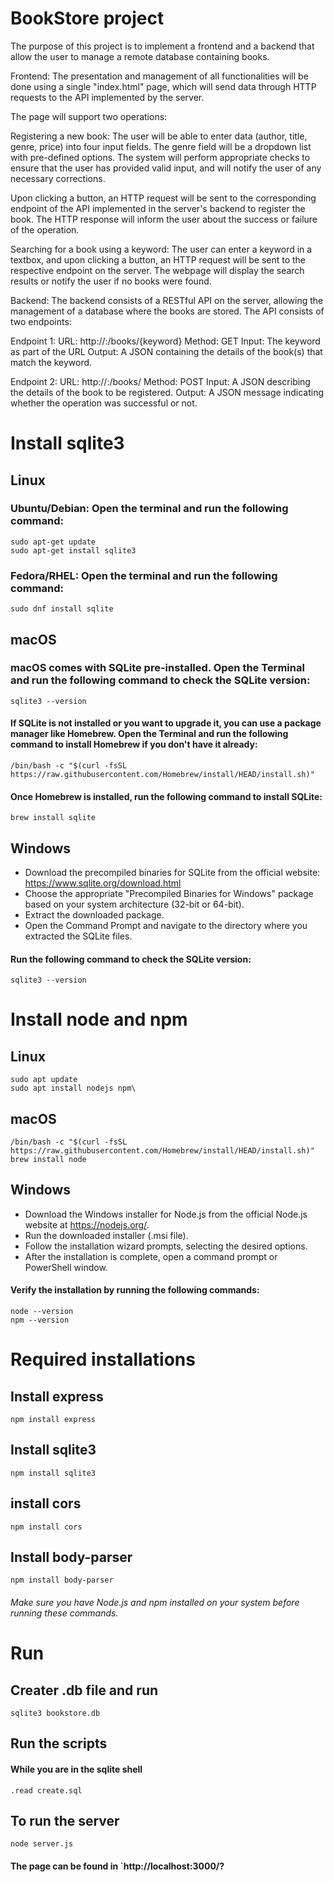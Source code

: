 # BookStore project

The purpose of this project is to implement a frontend and a backend that allow the user to manage a remote database containing books.

Frontend:
The presentation and management of all functionalities will be done using a single "index.html" page, which will send data through HTTP requests to the API implemented by the server.

The page will support two operations:

Registering a new book:
The user will be able to enter data (author, title, genre, price) into four input fields. The genre field will be a dropdown list with pre-defined options. The system will perform appropriate checks to ensure that the user has provided valid input, and will notify the user of any necessary corrections.

Upon clicking a button, an HTTP request will be sent to the corresponding endpoint of the API implemented in the server's backend to register the book. The HTTP response will inform the user about the success or failure of the operation.

Searching for a book using a keyword:
The user can enter a keyword in a textbox, and upon clicking a button, an HTTP request will be sent to the respective endpoint on the server. The webpage will display the search results or notify the user if no books were found.

Backend:
The backend consists of a RESTful API on the server, allowing the management of a database where the books are stored. The API consists of two endpoints:

Endpoint 1:
URL: http://<yourdomain>:<yourport>/books/{keyword}
Method: GET
Input: The keyword as part of the URL
Output: A JSON containing the details of the book(s) that match the keyword.

Endpoint 2:
URL: http://<yourdomain>:<yourport>/books/
Method: POST
Input: A JSON describing the details of the book to be registered.
Output: A JSON message indicating whether the operation was successful or not.

# Install sqlite3 
## Linux 

### Ubuntu/Debian: Open the terminal and run the following command:

    sudo apt-get update
    sudo apt-get install sqlite3

### Fedora/RHEL: Open the terminal and run the following command:


    sudo dnf install sqlite

## macOS

### macOS comes with SQLite pre-installed. Open the Terminal and run the following command to check the SQLite version:


    sqlite3 --version

#### If SQLite is not installed or you want to upgrade it, you can use a package manager like Homebrew. Open the Terminal and run the following command to install Homebrew if you don't have it already:

    /bin/bash -c "$(curl -fsSL https://raw.githubusercontent.com/Homebrew/install/HEAD/install.sh)"

#### Once Homebrew is installed, run the following command to install SQLite:

    brew install sqlite

## Windows 
-   Download the precompiled binaries for SQLite from the official website: https://www.sqlite.org/download.html
-   Choose the appropriate "Precompiled Binaries for Windows" package based on your system architecture (32-bit or 64-bit).
-   Extract the downloaded package.
-   Open the Command Prompt and navigate to the directory where you extracted the SQLite files.

#### Run the following command to check the SQLite version:
    sqlite3 --version

# Install node and npm

## Linux

    sudo apt update
    sudo apt install nodejs npm\

## macOS

    /bin/bash -c "$(curl -fsSL https://raw.githubusercontent.com/Homebrew/install/HEAD/install.sh)"
    brew install node

## Windows

- Download the Windows installer for Node.js from the official Node.js website at https://nodejs.org/.
- Run the downloaded installer (.msi file).
- Follow the installation wizard prompts, selecting the desired options.
- After the installation is complete, open a command prompt or PowerShell window.

#### Verify the installation by running the following commands:

    node --version
    npm --version

# Required installations

## Install express

    npm install express

## Install sqlite3

    npm install sqlite3

## install cors

    npm install cors

## Install body-parser

    npm install body-parser

###### Make sure you have Node.js and npm installed on your system before running these commands.

# Run

## Creater .db file and run

    sqlite3 bookstore.db

## Run the scripts

#### While you are in the sqlite shell

    .read create.sql

## To run the server

    node server.js

#### The page can be found in `http://localhost:3000/?
